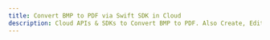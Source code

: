 ---title: Convert BMP to PDF via Swift SDK in Clouddescription: Cloud APIs & SDKs to Convert BMP to PDF. Also Create, Edit & Render Microsoft Word & OpenOffice documents in the Cloud.---